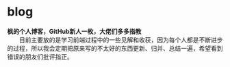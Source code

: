 # blog
**枫的个人博客，GitHub新人一枚，大佬们多多指教**<br/>
&emsp;&emsp;目前主要放的是学习前端过程中的一些见解和收获，因为每个人都是不断进步的过程，所以我会定期把原来写的不太好的东西更新、归并、总结一遍，希望看到错误的朋友们批评指正。


